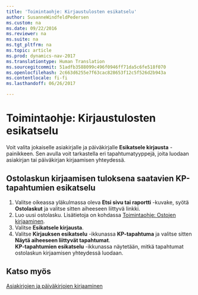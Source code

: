 ```yaml
---
title: 'Toimintaohje: Kirjaustulosten esikatselu'
author: SusanneWindfeldPedersen
ms.custom: na
ms.date: 09/22/2016
ms.reviewer: na
ms.suite: na
ms.tgt_pltfrm: na
ms.topic: article
ms.prod: dynamics-nav-2017
ms.translationtype: Human Translation
ms.sourcegitcommit: 51adfb3588099c496f0946ff71da5c6fe518f070
ms.openlocfilehash: 2c663d6255e7f63cac828653f12c5f526d2b943a
ms.contentlocale: fi-fi
ms.lasthandoff: 06/26/2017

---
```

    
# <a name="how-to-preview-posting-results"></a>Toimintaohje: Kirjaustulosten esikatselu
Voit valita jokaiselle asiakirjalle ja päiväkirjalle **Esikatsele kirjausta** -painikkeen. Sen avulla voit tarkastella eri tapahtumatyyppejä, joita luodaan asiakirjan tai päiväkirjan kirjaamisen yhteydessä.

## <a name="to-preview-gl-entries-that-will-result-from-posting-a-purchase-invoice"></a>Ostolaskun kirjaamisen tuloksena saatavien KP-tapahtumien esikatselu
1. Valitse oikeassa yläkulmassa oleva **Etsi sivu tai raportti** -kuvake, syötä **Ostolaskut** ja valitse sitten aiheeseen liittyvä linkki.
2. Luo uusi ostolasku. Lisätietoja on kohdassa [Toimintaohje: Ostojen kirjaaminen](purchasing-how-record-purchases.md).
3. Valitse **Esikatsele kirjausta**.
4. Valitse **Kirjauksen esikatselu** -ikkunassa **KP-tapahtuma** ja valitse sitten **Näytä aiheeseen liittyvät tapahtumat**.  
**KP-tapahtumien esikatselu** -ikkunassa näytetään, mitkä tapahtumat ostolaskun kirjaamisen yhteydessä luodaan.

## <a name="see-also"></a>Katso myös
[Asiakirjojen ja päiväkirjojen kirjaaminen](ui-post-documents-journals.md)


